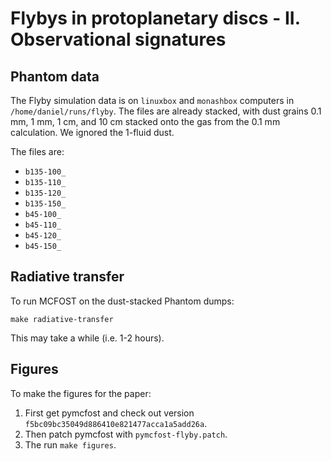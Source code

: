 Flybys in protoplanetary discs - II. Observational signatures
=============================================================

Phantom data
------------

The Flyby simulation data is on `linuxbox` and `monashbox` computers in `/home/daniel/runs/flyby`. The files are already stacked, with dust grains 0.1 mm, 1 mm, 1 cm, and 10 cm stacked onto the gas from the 0.1 mm calculation. We ignored the 1-fluid dust.

The files are:

- `b135-100_`
- `b135-110_`
- `b135-120_`
- `b135-150_`
- `b45-100_`
- `b45-110_`
- `b45-120_`
- `b45-150_`

Radiative transfer
------------------

To run MCFOST on the dust-stacked Phantom dumps:

```
make radiative-transfer
```

This may take a while (i.e. 1-2 hours).

Figures
-------

To make the figures for the paper:

1. First get pymcfost and check out version `f5bc09bc35049d886410e821477acca1a5add26a`.
2. Then patch pymcfost with `pymcfost-flyby.patch`.
3. The run `make figures`.

